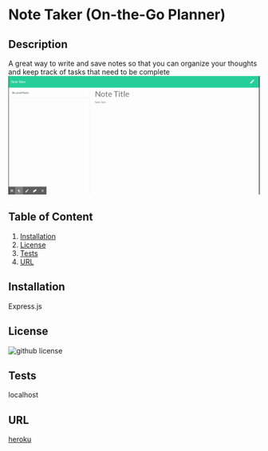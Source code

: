 # Note Taker (On-the-Go Planner)
  ## Description 
   A great way to write and save notes so that you can organize your thoughts and keep track of tasks that need to be complete
  ![README](NoteTakergif.gif)
   ## Table of Content
  1. [Installation](#installation)
  2. [License](#license)
  3. [Tests](#tests)
  4. [URL](#URL)
  ## Installation 
   Express.js
  ## License 
  ![github license](https://img.shields.io/badge/license-ISC-blue.svg)
  ## Tests
   localhost
  ## URL
  [heroku]( https://blooming-spire-36877.herokuapp.com)
  
 